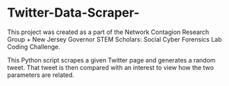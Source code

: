 # Twitter-Data-Scraper-

This project was created as a part of the Network Contagion Research Group + New Jersey Governor STEM Scholars: Social Cyber
Forensics Lab Coding Challenge. 

This Python script scrapes a given Twitter page and generates a random tweet. That tweet is then compared with an interest to view how the two parameters are related.
